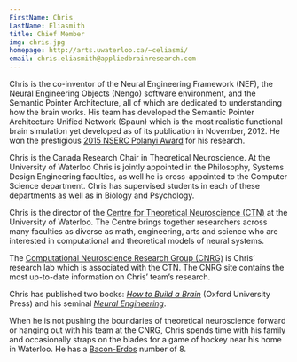 ```yaml
---
FirstName: Chris
LastName: Eliasmith
title: Chief Member
img: chris.jpg
homepage: http://arts.uwaterloo.ca/~celiasmi/
email: chris.eliasmith@appliedbrainresearch.com
---
```


Chris is the co-inventor of the Neural Engineering Framework (NEF),
the Neural Engineering Objects (Nengo) software environment, and
the Semantic Pointer Architecture, all of which are dedicated to understanding how the brain works. His team has
developed the Semantic Pointer Architecture Unified Network (Spaun)
which is the most realistic functional brain simulation yet developed
as of its publication in November, 2012.
He won the prestigious
[2015 NSERC Polanyi Award](http://www.nserc-crsng.gc.ca/Prizes-Prix/Polanyi-Polanyi/Profiles-Profils/Eliasmith-Eliasmith_eng.asp)
for his research.

Chris is the Canada Research Chair in Theoretical Neuroscience. At the
University of Waterloo Chris is jointly appointed in the Philosophy,
Systems Design Engineering faculties, as well he is cross-appointed to
the Computer Science department. Chris has supervised students in each
of these departments as well as in Biology and Psychology.

Chris is the director of the
[Centre for Theoretical Neuroscience (CTN)](http://ctn.uwaterloo.ca/)
at the University of Waterloo. The Centre brings together researchers
across many faculties as diverse as math, engineering, arts and
science who are interested in computational and theoretical models of
neural systems.

The
[Computational Neuroscience Research Group (CNRG)](http://compneuro.uwaterloo.ca/)
is Chris’ research lab which is associated with the CTN.
The CNRG site contains the most up-to-date information
on Chris’ team’s research.

Chris has published two books:
[*How to Build a Brain*](http://nengo.ca/build-a-brain)
(Oxford University Press)
and his seminal
[*Neural Engineering*](http://compneuro.uwaterloo.ca/research/nef.html).

When he is not pushing the boundaries of theoretical neuroscience
forward or hanging out with his team at the CNRG, Chris spends time
with his family and occasionally straps on the blades for a game of
hockey near his home in Waterloo.  He has a [Bacon-Erdos](https://en.wikipedia.org/wiki/Erd%C5%91s%E2%80%93Bacon_number)
number of 8.
